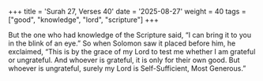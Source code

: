 +++
title = 'Surah 27, Verses 40'
date = '2025-08-27'
weight = 40
tags = ["good", "knowledge", "lord", "scripture"]
+++

But the one who had knowledge of the Scripture said, “I can bring it to you in the blink of an eye.” So when Solomon saw it placed before him, he exclaimed, “This is by the grace of my Lord to test me whether I am grateful or ungrateful. And whoever is grateful, it is only for their own good. But whoever is ungrateful, surely my Lord is Self-Sufficient, Most Generous.”